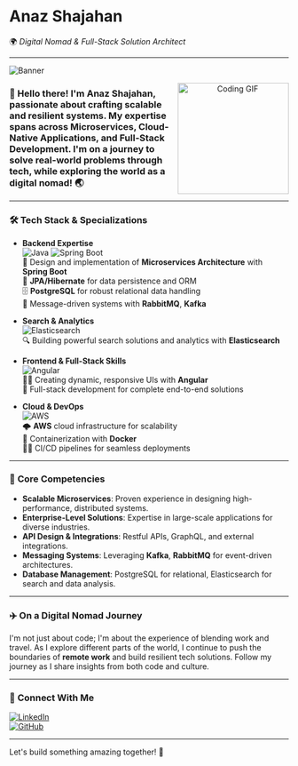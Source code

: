 # **Anaz Shajahan**  
🌍 *Digital Nomad & Full-Stack Solution Architect*  

---

![Banner](https://user-images.githubusercontent.com/123456/placeholder-banner.png) <!-- Replace this with your actual banner image URL -->

<p align="center">
  <img src="https://media.giphy.com/media/xT0xeJpnrWC4XWblEk/giphy.gif" alt="Coding GIF" width="200" align="right" /> <!-- Replace with a relevant coding GIF -->
</p>

### 👋 Hello there! I'm **Anaz Shajahan**, passionate about crafting scalable and resilient systems. My expertise spans across **Microservices**, **Cloud-Native Applications**, and Full-Stack Development. I'm on a journey to solve real-world problems through tech, while exploring the world as a digital nomad! 🌏

---

### 🛠️ **Tech Stack & Specializations**

- **Backend Expertise**  
   ![Java](https://img.shields.io/badge/Java-ED8B00?style=for-the-badge&logo=java&logoColor=white) 
   ![Spring Boot](https://img.shields.io/badge/Spring_Boot-6DB33F?style=for-the-badge&logo=spring-boot&logoColor=white)  
   🚀 Design and implementation of **Microservices Architecture** with **Spring Boot**  
   📄 **JPA/Hibernate** for data persistence and ORM  
   🗄️ **PostgreSQL** for robust relational data handling  
   💬 Message-driven systems with **RabbitMQ**, **Kafka**

- **Search & Analytics**  
   ![Elasticsearch](https://img.shields.io/badge/Elasticsearch-005571?style=for-the-badge&logo=elasticsearch&logoColor=white)  
   🔍 Building powerful search solutions and analytics with **Elasticsearch**

- **Frontend & Full-Stack Skills**  
   ![Angular](https://img.shields.io/badge/Angular-DD0031?style=for-the-badge&logo=angular&logoColor=white)  
   👨‍💻 Creating dynamic, responsive UIs with **Angular**  
   📲 Full-stack development for complete end-to-end solutions

- **Cloud & DevOps**  
   ![AWS](https://img.shields.io/badge/AWS-232F3E?style=for-the-badge&logo=amazon-aws&logoColor=white)  
   🌩️ **AWS** cloud infrastructure for scalability  
   🐳 Containerization with **Docker**  
   👨‍💻 CI/CD pipelines for seamless deployments

---

### 🌟 **Core Competencies**

- **Scalable Microservices**: Proven experience in designing high-performance, distributed systems.  
- **Enterprise-Level Solutions**: Expertise in large-scale applications for diverse industries.  
- **API Design & Integrations**: Restful APIs, GraphQL, and external integrations.  
- **Messaging Systems**: Leveraging **Kafka**, **RabbitMQ** for event-driven architectures.  
- **Database Management**: PostgreSQL for relational, Elasticsearch for search and data analysis.  

---

### ✈️ **On a Digital Nomad Journey**

I'm not just about code; I'm about the experience of blending work and travel. As I explore different parts of the world, I continue to push the boundaries of **remote work** and build resilient tech solutions. Follow my journey as I share insights from both code and culture.

---

### 🔗 **Connect With Me**

[![LinkedIn](https://img.shields.io/badge/LinkedIn-0A66C2?style=for-the-badge&logo=linkedin&logoColor=white)](https://www.linkedin.com/in/anaz-shajahan)  
[![GitHub](https://img.shields.io/badge/GitHub-181717?style=for-the-badge&logo=github&logoColor=white)](https://github.com/anaz-shajahan)

---

Let's build something amazing together! 🚀
